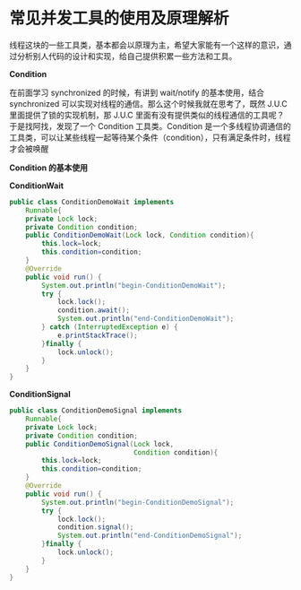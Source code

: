 # 常见并发工具的使用及原理解析



线程这块的一些工具类，基本都会以原理为主，希望大家能有一个这样的意识，通过分析别人代码的设计和实现，给自己提供积累一些方法和工具。



**Condition**

在前面学习 synchronized 的时候，有讲到 wait/notify 的基本使用，结合 synchronized 可以实现对线程的通信。那么这个时候我就在思考了，既然 J.U.C 里面提供了锁的实现机制，那 J.U.C 里面有没有提供类似的线程通信的工具呢？于是找阿找，发现了一个 Condition 工具类。Condition 是一个多线程协调通信的工具类，可以让某些线程一起等待某个条件（condition），只有满足条件时，线程才会被唤醒



**Condition 的基本使用** 

**ConditionWait**



```java
public class ConditionDemoWait implements 
    Runnable{
    private Lock lock;
    private Condition condition;
    public ConditionDemoWait(Lock lock, Condition condition){
        this.lock=lock;
        this.condition=condition;
    }
    @Override
    public void run() {
        System.out.println("begin-ConditionDemoWait");
        try {
            lock.lock();
            condition.await();
            System.out.println("end-ConditionDemoWait");
        } catch (InterruptedException e) {
            e.printStackTrace();
        }finally {
            lock.unlock();
        }
    } 
}
```



**ConditionSignal**

```java
public class ConditionDemoSignal implements 
    Runnable{
    private Lock lock;
    private Condition condition;
    public ConditionDemoSignal(Lock lock, 
                               Condition condition){
        this.lock=lock;
        this.condition=condition;
    }
    @Override
    public void run() {
        System.out.println("begin-ConditionDemoSignal");
        try {
            lock.lock();
            condition.signal();
            System.out.println("end-ConditionDemoSignal");
        }finally {
            lock.unlock();
        }
    } 
}
```





